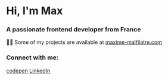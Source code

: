 # Hi, I'm Max

### A passionate frontend developer from France

👨‍💻 Some of my projects are available at [maxime-malfilatre.com](maxime-malfilatre.com)

### Connect with me:

[codepen](https://codepen.io/maxew33) [LinkedIn](https://linkedin.com/in/maxime-malfilatre/)
